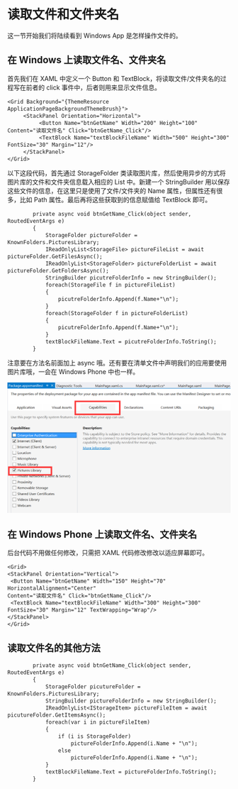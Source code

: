 # 读取文件和文件夹名

这一节开始我们将陆续看到 Windows App 是怎样操作文件的。

## 在 Windows 上读取文件名、文件夹名

首先我们在 XAML 中定义一个 Button 和 TextBlock，将读取文件/文件夹名的过程写在前者的 click 事件中，后者则用来显示文件信息。

```
<Grid Background="{ThemeResource ApplicationPageBackgroundThemeBrush}">        
     <StackPanel Orientation="Horizontal">                
          <Button Name="btnGetName" Width="200" Height="100" Content="读取文件名" Click="btnGetName_Click"/>                
          <TextBlock Name="textBlockFileName" Width="500" Height="300" FontSize="30" Margin="12"/>              
     </StackPanel>         
</Grid>
```

以下这段代码，首先通过 StorageFolder 类读取图片库，然后使用异步的方式将图片库的文件和文件夹信息载入相应的 List 中。新建一个 StringBuilder 用以保存这些文件的信息，在这里只是使用了文件/文件夹的 Name 属性，但属性还有很多，比如 Path 属性。最后再将这些获取到的信息赋值给 TextBlock 即可。

```
        private async void btnGetName_Click(object sender, RoutedEventArgs e)
        {
            StorageFolder pictureFolder = KnownFolders.PicturesLibrary;
            IReadOnlyList<StorageFile> pictureFileList = await pictureFolder.GetFilesAsync();
            IReadOnlyList<StorageFolder> pictureFolderList = await pictureFolder.GetFoldersAsync();
            StringBuilder picutreFolderInfo = new StringBuilder();          
            foreach(StorageFile f in pictureFileList)
            {
                picutreFolderInfo.Append(f.Name+"\n");
            }
            foreach(StorageFolder f in pictureFolderList)
            {
                picutreFolderInfo.Append(f.Name+"\n");
            }
            textBlockFileName.Text = picutreFolderInfo.ToString();                
        }
```

注意要在方法名前面加上 async 哦。还有要在清单文件中声明我们的应用要使用图片库哦，一会在 Windows Phone 中也一样。

![](images/65.png)

## 在 Windows Phone 上读取文件名、文件夹名

后台代码不用做任何修改，只需把 XAML 代码修改修改以适应屏幕即可。

    <Grid>
    <StackPanel Orientation="Vertical">
     <Button Name="btnGetName" Width="150" Height="70" HorizontalAlignment="Center"
    Content="读取文件名" Click="btnGetName_Click"/>
     <TextBlock Name="textBlockFileName" Width="300" Height="300" FontSize="30" Margin="12" TextWrapping="Wrap"/>
    </StackPanel>   
    </Grid>

## 读取文件名的其他方法

```
        private async void btnGetName_Click(object sender, RoutedEventArgs e)
        {
            StorageFolder picutureFolder = KnownFolders.PicturesLibrary;
            StringBuilder pictureFolderInfo = new StringBuilder();
            IReadOnlyList<IStorageItem> pictureFileItem = await picutureFolder.GetItemsAsync();              
            foreach(var i in pictureFileItem)
            {
                if (i is StorageFolder)
                    pictureFolderInfo.Append(i.Name + "\n");
                else
                    pictureFolderInfo.Append(i.Name + "\n");
            }    
            textBlockFileName.Text = pictureFolderInfo.ToString();
        }
```